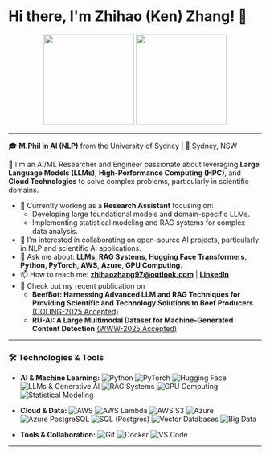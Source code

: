 # Hi there, I'm Zhihao (Ken) Zhang! 👋

<p align="center">
  <img height="180em" src="https://github-readme-stats.vercel.app/api?username=ZhihaoZhang97&show_icons=true&include_all_commits=true&count_private=true"/>
  <img height="180em" src="https://github-readme-stats.vercel.app/api/top-langs/?username=ZhihaoZhang97&layout=compact&langs_count=8"/>
</p>

---

🎓 **M.Phil in AI (NLP)** from the University of Sydney | 📍 Sydney, NSW

🚀 I'm an AI/ML Researcher and Engineer passionate about leveraging **Large Language Models (LLMs)**, **High-Performance Computing (HPC)**, and **Cloud Technologies** to solve complex problems, particularly in scientific domains.

*   🔭 Currently working as a **Research Assistant** focusing on:
    *   Developing large foundational models and domain-specific LLMs.
    *   Implementing statistical modeling and RAG systems for complex data analysis.
*   👯 I’m interested in collaborating on open-source AI projects, particularly in NLP and scientific AI applications.
*   💬 Ask me about: **LLMs, RAG Systems, Hugging Face Transformers, Python, PyTorch, AWS, Azure, GPU Computing.**
*   📫 How to reach me: **zhihaozhang97@outlook.com** | [**LinkedIn**](https://www.linkedin.com/in/zhihao-ken-zhang/)
*   📄 Check out my recent publication on
    * **BeefBot: Harnessing Advanced LLM and RAG Techniques for Providing Scientific and Technology Solutions to Beef Producers**
    [(COLING-2025 Accepted)](https://aclanthology.org/2025.coling-demos.7/)
    * **RU-AI: A Large Multimodal Dataset for Machine-Generated Content Detection**
    [(WWW-2025 Accepted)](https://arxiv.org/abs/2406.04906)

---

### 🛠️ Technologies & Tools

*   **AI & Machine Learning:**
    <img src="https://img.shields.io/badge/Python-3776AB?style=flat-square&logo=python&logoColor=white" alt="Python"/>
    <img src="https://img.shields.io/badge/PyTorch-%23EE4C2C.svg?style=flat-square&logo=PyTorch&logoColor=white" alt="PyTorch"/>
    <img src="https://img.shields.io/badge/Hugging%20Face-%F0%9F%A4%97?style=flat-square&color=FFD21E" alt="Hugging Face"/>
    <img src="https://img.shields.io/badge/LLMs%20&%20Generative%20AI-%23449D44.svg?style=flat-square" alt="LLMs & Generative AI"/>
    <img src="https://img.shields.io/badge/RAG%20Systems-%2331708F.svg?style=flat-square" alt="RAG Systems"/>
    <img src="https://img.shields.io/badge/GPU%20Computing%20(CUDA)-%2376B900.svg?style=flat-square&logo=nvidia&logoColor=white" alt="GPU Computing"/>
    <img src="https://img.shields.io/badge/Statistical%20Modeling-%235BC0DE.svg?style=flat-square" alt="Statistical Modeling"/>

*   **Cloud & Data:**
    <img src="https://img.shields.io/badge/AWS-%23232F3E.svg?style=flat-square&logo=amazon-aws&logoColor=white" alt="AWS"/>
    <img src="https://img.shields.io/badge/Lambda-%23FF9900.svg?style=flat-square&logo=aws-lambda&logoColor=white" alt="AWS Lambda"/>
    <img src="https://img.shields.io/badge/S3-%23569A31.svg?style=flat-square&logo=amazon-s3&logoColor=white" alt="AWS S3"/>
    <img src="https://img.shields.io/badge/Microsoft%20Azure-%230078D4.svg?style=flat-square&logo=microsoft-azure&logoColor=white" alt="Azure"/>
    <img src="https://img.shields.io/badge/Azure%20PostgreSQL-%230078D4.svg?style=flat-square&logo=azure-database&logoColor=white" alt="Azure PostgreSQL"/>
    <img src="https://img.shields.io/badge/SQL-%234479A1.svg?style=flat-square&logo=postgresql&logoColor=white" alt="SQL (Postgres)"/>
    <img src="https://img.shields.io/badge/Vector%20DBs-%2300ACC1.svg?style=flat-square" alt="Vector Databases"/>
    <img src="https://img.shields.io/badge/Big%20Data%20(Spark/Hadoop)-%23E25A1C.svg?style=flat-square&logo=apachespark&logoColor=white" alt="Big Data"/>

*   **Tools & Collaboration:**
    <img src="https://img.shields.io/badge/Git-%23F05033.svg?style=flat-square&logo=git&logoColor=white" alt="Git"/>
    <img src="https://img.shields.io/badge/Docker-%232496ED.svg?style=flat-square&logo=docker&logoColor=white" alt="Docker"/>
    <img src="https://img.shields.io/badge/VS%20Code-007ACC?style=flat-square&logo=visual-studio-code&logoColor=white" alt="VS Code"/>

---

<!-- Optional: Add your contribution graph if you like -->
<!-- <p align="center">
  <img src="https://ghchart.rshah.org/YOUR_GITHUB_USERNAME" alt="Ken's Contribution Graph" />
</p> -->
